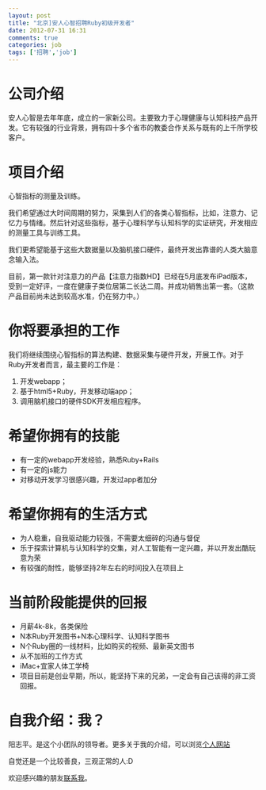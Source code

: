 ```yaml
---
layout: post
title: "北京]安人心智招聘Ruby初级开发者"
date: 2012-07-31 16:31
comments: true
categories: job 
tags: ['招聘','job']
---
```


# 公司介绍

安人心智是去年年底，成立的一家新公司。主要致力于心理健康与认知科技产品开发。它有较强的行业背景，拥有四十多个省市的教委合作关系与既有的上千所学校客户。

# 项目介绍

心智指标的测量及训练。

我们希望通过大时间周期的努力，采集到人们的各类心智指标，比如，注意力、记忆力与情绪。然后针对这些指标，基于心理科学与认知科学的实证研究，开发相应的测量工具与训练工具。

我们更希望能基于这些大数据量以及脑机接口硬件，最终开发出靠谱的人类大脑意念输入法。

目前，第一款针对注意力的产品【注意力指数HD】已经在5月底发布iPad版本，受到一定好评，一度在健康子类位居第二长达二周。并成功销售出第一套。（这款产品目前尚未达到较高水准，仍在努力中。）

<!--more--> 

# 你将要承担的工作

我们将继续围绕心智指标的算法构建、数据采集与硬件开发，开展工作。对于Ruby开发者而言，最主要的工作是：

1. 开发webapp；
2. 基于html5+Ruby，开发移动端app；
3. 调用脑机接口的硬件SDK开发相应程序。

# 希望你拥有的技能

* 有一定的webapp开发经验，熟悉Ruby+Rails
* 有一定的js能力
* 对移动开发学习很感兴趣，开发过app者加分

# 希望你拥有的生活方式

* 为人稳重，自我驱动能力较强，不需要太细碎的沟通与督促
* 乐于探索计算机与认知科学的交集，对人工智能有一定兴趣，并以开发出酷玩意为荣
* 有较强的耐性，能够坚持2年左右的时间投入在项目上

# 当前阶段能提供的回报

* 月薪4k-8k，各类保险
* N本Ruby开发图书+N本心理科学、认知科学图书
* N个Ruby圈的一线材料，比如购买的视频、最新英文图书
* 从不加班的工作方式
* iMac+宜家人体工学椅
* 项目目前是创业早期，所以，能坚持下来的兄弟，一定会有自己该得的非工资回报。

# 自我介绍：我？

阳志平。是这个小团队的领导者。更多关于我的介绍，可以浏览[个人网站](http://yangzhiping.com/)

自觉还是一个比较善良，三观正常的人:D

欢迎感兴趣的朋友[联系我](http://www.yangzhiping.com/info/contact.html)。
